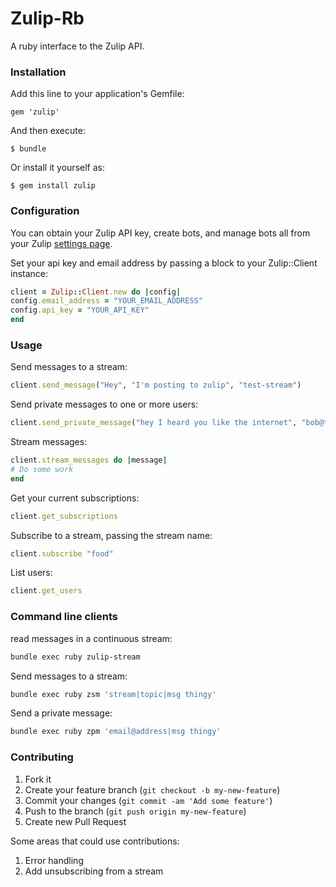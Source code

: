 # Zulip-Rb

A ruby interface to the Zulip API.

### Installation

Add this line to your application's Gemfile:

`gem 'zulip'`

And then execute:

`$ bundle`

Or install it yourself as:

`$ gem install zulip`

### Configuration
You can obtain your Zulip API key, create bots, and manage bots all
from your Zulip [settings page](https://zulip.com/#settings).

Set your api key and email address by passing a block to your Zulip::Client instance:
```ruby
client = Zulip::Client.new do |config|
config.email_address = "YOUR_EMAIL_ADDRESS"
config.api_key = "YOUR_API_KEY"
end
```

### Usage

Send messages to a stream:
```ruby
client.send_message("Hey", "I'm posting to zulip", "test-stream")
```

Send private messages to one or more users:
```ruby
client.send_private_message("hey I heard you like the internet", "bob@the-internet.net", "alice@the-information-superhighway.org")
```

Stream messages:
```ruby
client.stream_messages do |message|
# Do some work
end
```

Get your current subscriptions:
```ruby
client.get_subscriptions
```

Subscribe to a stream, passing the stream name:
```ruby
client.subscribe "food"
```

List users:
```ruby
client.get_users
```

### Command line clients

read messages in a continuous stream:

```bash
bundle exec ruby zulip-stream
```

Send messages to a stream:

```bash
bundle exec ruby zsm 'stream|topic|msg thingy'
```

Send a private message:

```bash
bundle exec ruby zpm 'email@address|msg thingy'
```


### Contributing

1. Fork it
2. Create your feature branch (`git checkout -b my-new-feature`)
3. Commit your changes (`git commit -am 'Add some feature'`)
4. Push to the branch (`git push origin my-new-feature`)
5. Create new Pull Request

Some areas that could use contributions:

1. Error handling
2. Add unsubscribing from a stream



